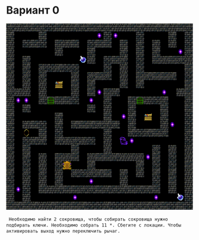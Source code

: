 # Вариант 0
![map](maps/map_76521.png)

     Необходимо найти 2 сокровища, чтобы собирать сокровища нужно подбирать ключи. Необходимо собрать 11 *. Сбегите с локации. Чтобы активировать выход нужно переключить рычаг.

